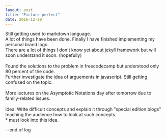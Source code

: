 ```yaml
---
layout: post
title: "Picture perfect"
date: 2016-12-20
---
```


Still getting used to markdown language. <br>
A lot of things have been done. Finally I have finished implementing my personal brand logo.<br>
There are a lot of things I don't know yet about jekyll framework but will soon understand it soon. (hopefully)<br>
<br>
Found the solutions to the problem in freecodecamp but understood only 80 percent of the code. <br>
Further investigate the idea of arguements in javascript. Still getting confused on the topic.<br>
<br>
More lectures on the Asymptotic Notations day after tomorrow due to family-related issues.<br>
<br>
Idea: Write difficult concepts and explain it through "special edition blogs" teaching the audience how to look at such concepts.
<br>* must look into this idea.<br>

--end of log
